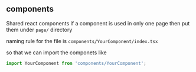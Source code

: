 ## components

Shared react components if a component is used in only one page then put them under `page/` directory

naming rule for the file is
`components/YourComponent/index.tsx`

so that we can import the componets like

```javascript
import YourComponent from 'components/YourComponent';
```
